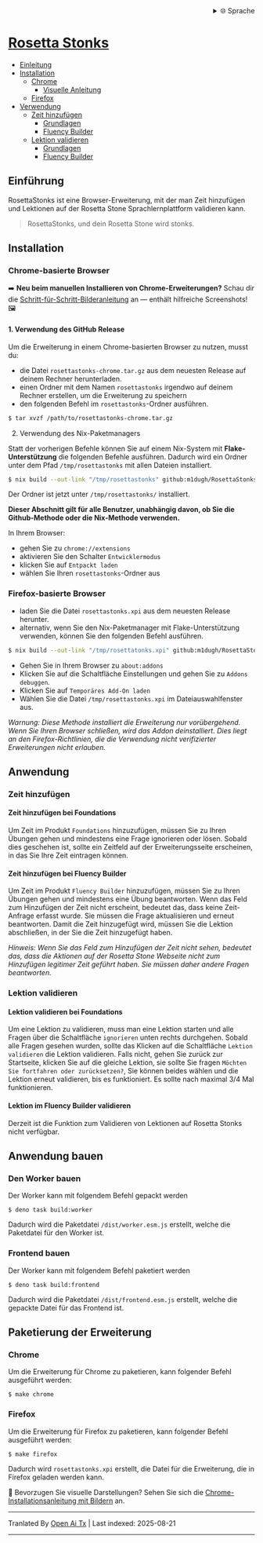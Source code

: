 
<div align="right">
  <details>
    <summary >🌐 Sprache</summary>
    <div>
      <div align="center">
        <a href="https://openaitx.github.io/view.html?user=m1dugh&project=RosettaStonks&lang=en">English</a>
        | <a href="https://openaitx.github.io/view.html?user=m1dugh&project=RosettaStonks&lang=zh-CN">简体中文</a>
        | <a href="https://openaitx.github.io/view.html?user=m1dugh&project=RosettaStonks&lang=zh-TW">繁體中文</a>
        | <a href="https://openaitx.github.io/view.html?user=m1dugh&project=RosettaStonks&lang=ja">日本語</a>
        | <a href="https://openaitx.github.io/view.html?user=m1dugh&project=RosettaStonks&lang=ko">한국어</a>
        | <a href="https://openaitx.github.io/view.html?user=m1dugh&project=RosettaStonks&lang=hi">हिन्दी</a>
        | <a href="https://openaitx.github.io/view.html?user=m1dugh&project=RosettaStonks&lang=th">ไทย</a>
        | <a href="https://openaitx.github.io/view.html?user=m1dugh&project=RosettaStonks&lang=fr">Français</a>
        | <a href="https://openaitx.github.io/view.html?user=m1dugh&project=RosettaStonks&lang=de">Deutsch</a>
        | <a href="https://openaitx.github.io/view.html?user=m1dugh&project=RosettaStonks&lang=es">Español</a>
        | <a href="https://openaitx.github.io/view.html?user=m1dugh&project=RosettaStonks&lang=it">Italiano</a>
        | <a href="https://openaitx.github.io/view.html?user=m1dugh&project=RosettaStonks&lang=ru">Русский</a>
        | <a href="https://openaitx.github.io/view.html?user=m1dugh&project=RosettaStonks&lang=pt">Português</a>
        | <a href="https://openaitx.github.io/view.html?user=m1dugh&project=RosettaStonks&lang=nl">Nederlands</a>
        | <a href="https://openaitx.github.io/view.html?user=m1dugh&project=RosettaStonks&lang=pl">Polski</a>
        | <a href="https://openaitx.github.io/view.html?user=m1dugh&project=RosettaStonks&lang=ar">العربية</a>
        | <a href="https://openaitx.github.io/view.html?user=m1dugh&project=RosettaStonks&lang=fa">فارسی</a>
        | <a href="https://openaitx.github.io/view.html?user=m1dugh&project=RosettaStonks&lang=tr">Türkçe</a>
        | <a href="https://openaitx.github.io/view.html?user=m1dugh&project=RosettaStonks&lang=vi">Tiếng Việt</a>
        | <a href="https://openaitx.github.io/view.html?user=m1dugh&project=RosettaStonks&lang=id">Bahasa Indonesia</a>
        | <a href="https://openaitx.github.io/view.html?user=m1dugh&project=RosettaStonks&lang=as">অসমীয়া</
      </div>
    </div>
  </details>
</div>

# Rosetta Stonks

- [Einleitung](#introduction)
- [Installation](#install)
  - [Chrome](#chrome-basierte-browser)
    - [Visuelle Anleitung](#chrome-basierte-browser)
  - [Firefox](#firefox-basierte-browser)
- [Verwendung](#how-to-use)
  - [Zeit hinzufügen](#zeit-hinzufügen)
    - [Grundlagen](#zeit-hinzufügen-in-grundlagen)
    - [Fluency Builder](#zeit-hinzufügen-in-fluency-builder)
  - [Lektion validieren](#lektion-validieren)
    - [Grundlagen](#lektion-validieren-in-grundlagen)
    - [Fluency Builder](#lektion-validieren-in-fluency-builder)

## Einführung

RosettaStonks ist eine Browser-Erweiterung, mit der man Zeit hinzufügen und Lektionen
auf der Rosetta Stone Sprachlernplattform validieren kann.

> RosettaStonks, und dein Rosetta Stone wird stonks.

## Installation

### Chrome-basierte Browser

➡️ **Neu beim manuellen Installieren von Chrome-Erweiterungen?** Schau dir die [Schritt-für-Schritt-Bilderanleitung](https://raw.githubusercontent.com/m1dugh/RosettaStonks/master/INSTALL_GUI.md) an — enthält hilfreiche Screenshots! 🖼️

#### 1. Verwendung des GitHub Release

Um die Erweiterung in einem Chrome-basierten Browser zu nutzen, musst du:

- die Datei `rosettastonks-chrome.tar.gz` aus dem neuesten Release auf
  deinem Rechner herunterladen.
- einen Ordner mit dem Namen `rosettastonks` irgendwo auf deinem Rechner erstellen, um die
  Erweiterung zu speichern
- den folgenden Befehl im `rosettastonks`-Ordner ausführen.

```bash
$ tar xvzf /path/to/rosettastonks-chrome.tar.gz
```

2. Verwendung des Nix-Paketmanagers

Statt der vorherigen Befehle können Sie auf einem Nix-System mit **Flake-Unterstützung**
die folgenden Befehle ausführen. Dadurch wird ein Ordner unter dem Pfad
`/tmp/rosettastonks` mit allen Dateien installiert.

```bash
$ nix build --out-link "/tmp/rosettastonks" github:m1dugh/RosettaStonks#chrome
```

Der Ordner ist jetzt unter `/tmp/rosettastonks/` installiert.

**Dieser Abschnitt gilt für alle Benutzer, unabhängig davon, ob Sie die Github-Methode
oder die Nix-Methode verwenden.**

In Ihrem Browser:

- gehen Sie zu `chrome://extensions`
- aktivieren Sie den Schalter `Entwicklermodus`
- klicken Sie auf `Entpackt laden`
- wählen Sie Ihren `rosettastonks`-Ordner aus

### Firefox-basierte Browser

- laden Sie die Datei `rosettastonks.xpi` aus dem neuesten Release herunter.
- alternativ, wenn Sie den Nix-Paketmanager mit Flake-Unterstützung verwenden, können Sie
  den folgenden Befehl ausführen.

```bash
$ nix build --out-link "/tmp/rosettatonks.xpi" github:m1dugh/RosettaStonks#mozilla
```
- Gehen Sie in Ihrem Browser zu `about:addons`
- Klicken Sie auf die Schaltfläche Einstellungen und gehen Sie zu `Addons debuggen`.
- Klicken Sie auf `Temporäres Add-On laden`
- Wählen Sie die Datei `/tmp/rosettastonks.xpi` im Dateiauswahlfenster aus.

_Warnung: Diese Methode installiert die Erweiterung nur vorübergehend. Wenn Sie
Ihren Browser schließen, wird das Addon deinstalliert. Dies liegt an den
Firefox-Richtlinien, die die Verwendung nicht verifizierter Erweiterungen nicht erlauben._

## Anwendung

### Zeit hinzufügen

#### Zeit hinzufügen bei Foundations

Um Zeit im Produkt `Foundations` hinzuzufügen, müssen Sie zu Ihren Übungen gehen
und mindestens eine Frage ignorieren oder lösen. Sobald dies geschehen ist,
sollte ein Zeitfeld auf der Erweiterungsseite erscheinen, in das Sie Ihre Zeit
eintragen können.

#### Zeit hinzufügen bei Fluency Builder

Um Zeit im Produkt `Fluency Builder` hinzuzufügen, müssen Sie zu Ihren Übungen
gehen und mindestens eine Übung beantworten. Wenn das Feld zum Hinzufügen der
Zeit nicht erscheint, bedeutet das, dass keine Zeit-Anfrage erfasst wurde. Sie
müssen die Frage aktualisieren und erneut beantworten. Damit die Zeit
hinzugefügt wird, müssen Sie die Lektion abschließen, in der Sie die Zeit
hinzugefügt haben.

_Hinweis: Wenn Sie das Feld zum Hinzufügen der Zeit nicht sehen, bedeutet das,
dass die Aktionen auf der Rosetta Stone Webseite nicht zum Hinzufügen
legitimer Zeit geführt haben. Sie müssen daher andere Fragen beantworten._

### Lektion validieren

#### Lektion validieren bei Foundations

Um eine Lektion zu validieren, muss man eine Lektion starten und alle Fragen
über die Schaltfläche `ignorieren` unten rechts durchgehen. Sobald alle Fragen
gesehen wurden, sollte das Klicken auf die Schaltfläche `Lektion validieren`
die Lektion validieren. Falls nicht, gehen Sie zurück zur Startseite, klicken
Sie auf die gleiche Lektion, sie
sollte Sie fragen `Möchten Sie fortfahren oder zurücksetzen?`, Sie können beides wählen und
die Lektion erneut validieren, bis es funktioniert. Es sollte nach maximal 3/4 Mal funktionieren.

#### Lektion im Fluency Builder validieren

Derzeit ist die Funktion zum Validieren von Lektionen auf Rosetta Stonks nicht verfügbar.

## Anwendung bauen

### Den Worker bauen

Der Worker kann mit folgendem Befehl gepackt werden

```
$ deno task build:worker
```

Dadurch wird die Paketdatei `/dist/worker.esm.js` erstellt, welche die Paketdatei
für den Worker ist.

### Frontend bauen

Der Worker kann mit folgendem Befehl paketiert werden

```
$ deno task build:frontend
```

Dadurch wird die Paketdatei `/dist/frontend.esm.js` erstellt, welche die gepackte
Datei für das Frontend ist.

## Paketierung der Erweiterung

### Chrome

Um die Erweiterung für Chrome zu paketieren, kann folgender Befehl ausgeführt werden:

```
$ make chrome
```

### Firefox

Um die Erweiterung für Firefox zu paketieren, kann folgender Befehl ausgeführt werden:

```
$ make firefox
```

Dadurch wird `rosettastonks.xpi` erstellt, die Datei für die Erweiterung, die in
Firefox geladen werden kann.

📸 Bevorzugen Sie visuelle Darstellungen? Sehen Sie sich die [Chrome-Installationsanleitung mit Bildern](https://raw.githubusercontent.com/m1dugh/RosettaStonks/master/INSTALL_GUI.md) an.

---

Tranlated By [Open Ai Tx](https://github.com/OpenAiTx/OpenAiTx) | Last indexed: 2025-08-21

---